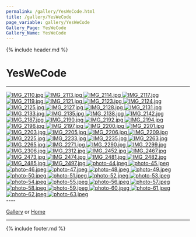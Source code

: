 ```yaml
---
permalink: /gallery/YesWeCode.html
title: /gallery/YesWeCode
page_variable: gallery/YesWeCode
Gallery_Page: YesWeCode
Gallery_Name: YesWeCode
---
```



{% include header.md %}

# YesWeCode

----
<div class="image-container-YesWeCode ImgContainer">
<a href="YesWeCode/resized-IMG_2110.jpg" data-fancybox="gallery/Thumbnails/thumbnail-YesWeCode-IMG_2110.jpg" data-caption="IMG_2110.jpg">
    <img class="image-thumb" src="https://Octocat-Dataset.imagelearning.community/gallery/Thumbnails/thumbnail-YesWeCode-IMG_2110.jpg" alt="IMG_2110.jpg" />
</a>
<a href="YesWeCode/resized-IMG_2113.jpg" data-fancybox="gallery/Thumbnails/thumbnail-YesWeCode-IMG_2113.jpg" data-caption="IMG_2113.jpg">
    <img class="image-thumb" src="https://Octocat-Dataset.imagelearning.community/gallery/Thumbnails/thumbnail-YesWeCode-IMG_2113.jpg" alt="IMG_2113.jpg" />
</a>
<a href="YesWeCode/resized-IMG_2114.jpg" data-fancybox="gallery/Thumbnails/thumbnail-YesWeCode-IMG_2114.jpg" data-caption="IMG_2114.jpg">
    <img class="image-thumb" src="https://Octocat-Dataset.imagelearning.community/gallery/Thumbnails/thumbnail-YesWeCode-IMG_2114.jpg" alt="IMG_2114.jpg" />
</a>
<a href="YesWeCode/resized-IMG_2117.jpg" data-fancybox="gallery/Thumbnails/thumbnail-YesWeCode-IMG_2117.jpg" data-caption="IMG_2117.jpg">
    <img class="image-thumb" src="https://Octocat-Dataset.imagelearning.community/gallery/Thumbnails/thumbnail-YesWeCode-IMG_2117.jpg" alt="IMG_2117.jpg" />
</a>
<a href="YesWeCode/resized-IMG_2119.jpg" data-fancybox="gallery/Thumbnails/thumbnail-YesWeCode-IMG_2119.jpg" data-caption="IMG_2119.jpg">
    <img class="image-thumb" src="https://Octocat-Dataset.imagelearning.community/gallery/Thumbnails/thumbnail-YesWeCode-IMG_2119.jpg" alt="IMG_2119.jpg" />
</a>
<a href="YesWeCode/resized-IMG_2121.jpg" data-fancybox="gallery/Thumbnails/thumbnail-YesWeCode-IMG_2121.jpg" data-caption="IMG_2121.jpg">
    <img class="image-thumb" src="https://Octocat-Dataset.imagelearning.community/gallery/Thumbnails/thumbnail-YesWeCode-IMG_2121.jpg" alt="IMG_2121.jpg" />
</a>
<a href="YesWeCode/resized-IMG_2123.jpg" data-fancybox="gallery/Thumbnails/thumbnail-YesWeCode-IMG_2123.jpg" data-caption="IMG_2123.jpg">
    <img class="image-thumb" src="https://Octocat-Dataset.imagelearning.community/gallery/Thumbnails/thumbnail-YesWeCode-IMG_2123.jpg" alt="IMG_2123.jpg" />
</a>
<a href="YesWeCode/resized-IMG_2124.jpg" data-fancybox="gallery/Thumbnails/thumbnail-YesWeCode-IMG_2124.jpg" data-caption="IMG_2124.jpg">
    <img class="image-thumb" src="https://Octocat-Dataset.imagelearning.community/gallery/Thumbnails/thumbnail-YesWeCode-IMG_2124.jpg" alt="IMG_2124.jpg" />
</a>
<a href="YesWeCode/resized-IMG_2125.jpg" data-fancybox="gallery/Thumbnails/thumbnail-YesWeCode-IMG_2125.jpg" data-caption="IMG_2125.jpg">
    <img class="image-thumb" src="https://Octocat-Dataset.imagelearning.community/gallery/Thumbnails/thumbnail-YesWeCode-IMG_2125.jpg" alt="IMG_2125.jpg" />
</a>
<a href="YesWeCode/resized-IMG_2127.jpg" data-fancybox="gallery/Thumbnails/thumbnail-YesWeCode-IMG_2127.jpg" data-caption="IMG_2127.jpg">
    <img class="image-thumb" src="https://Octocat-Dataset.imagelearning.community/gallery/Thumbnails/thumbnail-YesWeCode-IMG_2127.jpg" alt="IMG_2127.jpg" />
</a>
<a href="YesWeCode/resized-IMG_2128.jpg" data-fancybox="gallery/Thumbnails/thumbnail-YesWeCode-IMG_2128.jpg" data-caption="IMG_2128.jpg">
    <img class="image-thumb" src="https://Octocat-Dataset.imagelearning.community/gallery/Thumbnails/thumbnail-YesWeCode-IMG_2128.jpg" alt="IMG_2128.jpg" />
</a>
<a href="YesWeCode/resized-IMG_2131.jpg" data-fancybox="gallery/Thumbnails/thumbnail-YesWeCode-IMG_2131.jpg" data-caption="IMG_2131.jpg">
    <img class="image-thumb" src="https://Octocat-Dataset.imagelearning.community/gallery/Thumbnails/thumbnail-YesWeCode-IMG_2131.jpg" alt="IMG_2131.jpg" />
</a>
<a href="YesWeCode/resized-IMG_2133.jpg" data-fancybox="gallery/Thumbnails/thumbnail-YesWeCode-IMG_2133.jpg" data-caption="IMG_2133.jpg">
    <img class="image-thumb" src="https://Octocat-Dataset.imagelearning.community/gallery/Thumbnails/thumbnail-YesWeCode-IMG_2133.jpg" alt="IMG_2133.jpg" />
</a>
<a href="YesWeCode/resized-IMG_2135.jpg" data-fancybox="gallery/Thumbnails/thumbnail-YesWeCode-IMG_2135.jpg" data-caption="IMG_2135.jpg">
    <img class="image-thumb" src="https://Octocat-Dataset.imagelearning.community/gallery/Thumbnails/thumbnail-YesWeCode-IMG_2135.jpg" alt="IMG_2135.jpg" />
</a>
<a href="YesWeCode/resized-IMG_2138.jpg" data-fancybox="gallery/Thumbnails/thumbnail-YesWeCode-IMG_2138.jpg" data-caption="IMG_2138.jpg">
    <img class="image-thumb" src="https://Octocat-Dataset.imagelearning.community/gallery/Thumbnails/thumbnail-YesWeCode-IMG_2138.jpg" alt="IMG_2138.jpg" />
</a>
<a href="YesWeCode/resized-IMG_2142.jpg" data-fancybox="gallery/Thumbnails/thumbnail-YesWeCode-IMG_2142.jpg" data-caption="IMG_2142.jpg">
    <img class="image-thumb" src="https://Octocat-Dataset.imagelearning.community/gallery/Thumbnails/thumbnail-YesWeCode-IMG_2142.jpg" alt="IMG_2142.jpg" />
</a>
<a href="YesWeCode/resized-IMG_2187.jpg" data-fancybox="gallery/Thumbnails/thumbnail-YesWeCode-IMG_2187.jpg" data-caption="IMG_2187.jpg">
    <img class="image-thumb" src="https://Octocat-Dataset.imagelearning.community/gallery/Thumbnails/thumbnail-YesWeCode-IMG_2187.jpg" alt="IMG_2187.jpg" />
</a>
<a href="YesWeCode/resized-IMG_2190.jpg" data-fancybox="gallery/Thumbnails/thumbnail-YesWeCode-IMG_2190.jpg" data-caption="IMG_2190.jpg">
    <img class="image-thumb" src="https://Octocat-Dataset.imagelearning.community/gallery/Thumbnails/thumbnail-YesWeCode-IMG_2190.jpg" alt="IMG_2190.jpg" />
</a>
<a href="YesWeCode/resized-IMG_2192.jpg" data-fancybox="gallery/Thumbnails/thumbnail-YesWeCode-IMG_2192.jpg" data-caption="IMG_2192.jpg">
    <img class="image-thumb" src="https://Octocat-Dataset.imagelearning.community/gallery/Thumbnails/thumbnail-YesWeCode-IMG_2192.jpg" alt="IMG_2192.jpg" />
</a>
<a href="YesWeCode/resized-IMG_2194.jpg" data-fancybox="gallery/Thumbnails/thumbnail-YesWeCode-IMG_2194.jpg" data-caption="IMG_2194.jpg">
    <img class="image-thumb" src="https://Octocat-Dataset.imagelearning.community/gallery/Thumbnails/thumbnail-YesWeCode-IMG_2194.jpg" alt="IMG_2194.jpg" />
</a>
<a href="YesWeCode/resized-IMG_2196.jpg" data-fancybox="gallery/Thumbnails/thumbnail-YesWeCode-IMG_2196.jpg" data-caption="IMG_2196.jpg">
    <img class="image-thumb" src="https://Octocat-Dataset.imagelearning.community/gallery/Thumbnails/thumbnail-YesWeCode-IMG_2196.jpg" alt="IMG_2196.jpg" />
</a>
<a href="YesWeCode/resized-IMG_2197.jpg" data-fancybox="gallery/Thumbnails/thumbnail-YesWeCode-IMG_2197.jpg" data-caption="IMG_2197.jpg">
    <img class="image-thumb" src="https://Octocat-Dataset.imagelearning.community/gallery/Thumbnails/thumbnail-YesWeCode-IMG_2197.jpg" alt="IMG_2197.jpg" />
</a>
<a href="YesWeCode/resized-IMG_2200.jpg" data-fancybox="gallery/Thumbnails/thumbnail-YesWeCode-IMG_2200.jpg" data-caption="IMG_2200.jpg">
    <img class="image-thumb" src="https://Octocat-Dataset.imagelearning.community/gallery/Thumbnails/thumbnail-YesWeCode-IMG_2200.jpg" alt="IMG_2200.jpg" />
</a>
<a href="YesWeCode/resized-IMG_2201.jpg" data-fancybox="gallery/Thumbnails/thumbnail-YesWeCode-IMG_2201.jpg" data-caption="IMG_2201.jpg">
    <img class="image-thumb" src="https://Octocat-Dataset.imagelearning.community/gallery/Thumbnails/thumbnail-YesWeCode-IMG_2201.jpg" alt="IMG_2201.jpg" />
</a>
<a href="YesWeCode/resized-IMG_2203.jpg" data-fancybox="gallery/Thumbnails/thumbnail-YesWeCode-IMG_2203.jpg" data-caption="IMG_2203.jpg">
    <img class="image-thumb" src="https://Octocat-Dataset.imagelearning.community/gallery/Thumbnails/thumbnail-YesWeCode-IMG_2203.jpg" alt="IMG_2203.jpg" />
</a>
<a href="YesWeCode/resized-IMG_2205.jpg" data-fancybox="gallery/Thumbnails/thumbnail-YesWeCode-IMG_2205.jpg" data-caption="IMG_2205.jpg">
    <img class="image-thumb" src="https://Octocat-Dataset.imagelearning.community/gallery/Thumbnails/thumbnail-YesWeCode-IMG_2205.jpg" alt="IMG_2205.jpg" />
</a>
<a href="YesWeCode/resized-IMG_2206.jpg" data-fancybox="gallery/Thumbnails/thumbnail-YesWeCode-IMG_2206.jpg" data-caption="IMG_2206.jpg">
    <img class="image-thumb" src="https://Octocat-Dataset.imagelearning.community/gallery/Thumbnails/thumbnail-YesWeCode-IMG_2206.jpg" alt="IMG_2206.jpg" />
</a>
<a href="YesWeCode/resized-IMG_2209.jpg" data-fancybox="gallery/Thumbnails/thumbnail-YesWeCode-IMG_2209.jpg" data-caption="IMG_2209.jpg">
    <img class="image-thumb" src="https://Octocat-Dataset.imagelearning.community/gallery/Thumbnails/thumbnail-YesWeCode-IMG_2209.jpg" alt="IMG_2209.jpg" />
</a>
<a href="YesWeCode/resized-IMG_2225.jpg" data-fancybox="gallery/Thumbnails/thumbnail-YesWeCode-IMG_2225.jpg" data-caption="IMG_2225.jpg">
    <img class="image-thumb" src="https://Octocat-Dataset.imagelearning.community/gallery/Thumbnails/thumbnail-YesWeCode-IMG_2225.jpg" alt="IMG_2225.jpg" />
</a>
<a href="YesWeCode/resized-IMG_2233.jpg" data-fancybox="gallery/Thumbnails/thumbnail-YesWeCode-IMG_2233.jpg" data-caption="IMG_2233.jpg">
    <img class="image-thumb" src="https://Octocat-Dataset.imagelearning.community/gallery/Thumbnails/thumbnail-YesWeCode-IMG_2233.jpg" alt="IMG_2233.jpg" />
</a>
<a href="YesWeCode/resized-IMG_2235.jpg" data-fancybox="gallery/Thumbnails/thumbnail-YesWeCode-IMG_2235.jpg" data-caption="IMG_2235.jpg">
    <img class="image-thumb" src="https://Octocat-Dataset.imagelearning.community/gallery/Thumbnails/thumbnail-YesWeCode-IMG_2235.jpg" alt="IMG_2235.jpg" />
</a>
<a href="YesWeCode/resized-IMG_2263.jpg" data-fancybox="gallery/Thumbnails/thumbnail-YesWeCode-IMG_2263.jpg" data-caption="IMG_2263.jpg">
    <img class="image-thumb" src="https://Octocat-Dataset.imagelearning.community/gallery/Thumbnails/thumbnail-YesWeCode-IMG_2263.jpg" alt="IMG_2263.jpg" />
</a>
<a href="YesWeCode/resized-IMG_2265.jpg" data-fancybox="gallery/Thumbnails/thumbnail-YesWeCode-IMG_2265.jpg" data-caption="IMG_2265.jpg">
    <img class="image-thumb" src="https://Octocat-Dataset.imagelearning.community/gallery/Thumbnails/thumbnail-YesWeCode-IMG_2265.jpg" alt="IMG_2265.jpg" />
</a>
<a href="YesWeCode/resized-IMG_2271.jpg" data-fancybox="gallery/Thumbnails/thumbnail-YesWeCode-IMG_2271.jpg" data-caption="IMG_2271.jpg">
    <img class="image-thumb" src="https://Octocat-Dataset.imagelearning.community/gallery/Thumbnails/thumbnail-YesWeCode-IMG_2271.jpg" alt="IMG_2271.jpg" />
</a>
<a href="YesWeCode/resized-IMG_2290.jpg" data-fancybox="gallery/Thumbnails/thumbnail-YesWeCode-IMG_2290.jpg" data-caption="IMG_2290.jpg">
    <img class="image-thumb" src="https://Octocat-Dataset.imagelearning.community/gallery/Thumbnails/thumbnail-YesWeCode-IMG_2290.jpg" alt="IMG_2290.jpg" />
</a>
<a href="YesWeCode/resized-IMG_2299.jpg" data-fancybox="gallery/Thumbnails/thumbnail-YesWeCode-IMG_2299.jpg" data-caption="IMG_2299.jpg">
    <img class="image-thumb" src="https://Octocat-Dataset.imagelearning.community/gallery/Thumbnails/thumbnail-YesWeCode-IMG_2299.jpg" alt="IMG_2299.jpg" />
</a>
<a href="YesWeCode/resized-IMG_2306.jpg" data-fancybox="gallery/Thumbnails/thumbnail-YesWeCode-IMG_2306.jpg" data-caption="IMG_2306.jpg">
    <img class="image-thumb" src="https://Octocat-Dataset.imagelearning.community/gallery/Thumbnails/thumbnail-YesWeCode-IMG_2306.jpg" alt="IMG_2306.jpg" />
</a>
<a href="YesWeCode/resized-IMG_2312.jpg" data-fancybox="gallery/Thumbnails/thumbnail-YesWeCode-IMG_2312.jpg" data-caption="IMG_2312.jpg">
    <img class="image-thumb" src="https://Octocat-Dataset.imagelearning.community/gallery/Thumbnails/thumbnail-YesWeCode-IMG_2312.jpg" alt="IMG_2312.jpg" />
</a>
<a href="YesWeCode/resized-IMG_2452.jpg" data-fancybox="gallery/Thumbnails/thumbnail-YesWeCode-IMG_2452.jpg" data-caption="IMG_2452.jpg">
    <img class="image-thumb" src="https://Octocat-Dataset.imagelearning.community/gallery/Thumbnails/thumbnail-YesWeCode-IMG_2452.jpg" alt="IMG_2452.jpg" />
</a>
<a href="YesWeCode/resized-IMG_2467.jpg" data-fancybox="gallery/Thumbnails/thumbnail-YesWeCode-IMG_2467.jpg" data-caption="IMG_2467.jpg">
    <img class="image-thumb" src="https://Octocat-Dataset.imagelearning.community/gallery/Thumbnails/thumbnail-YesWeCode-IMG_2467.jpg" alt="IMG_2467.jpg" />
</a>
<a href="YesWeCode/resized-IMG_2473.jpg" data-fancybox="gallery/Thumbnails/thumbnail-YesWeCode-IMG_2473.jpg" data-caption="IMG_2473.jpg">
    <img class="image-thumb" src="https://Octocat-Dataset.imagelearning.community/gallery/Thumbnails/thumbnail-YesWeCode-IMG_2473.jpg" alt="IMG_2473.jpg" />
</a>
<a href="YesWeCode/resized-IMG_2474.jpg" data-fancybox="gallery/Thumbnails/thumbnail-YesWeCode-IMG_2474.jpg" data-caption="IMG_2474.jpg">
    <img class="image-thumb" src="https://Octocat-Dataset.imagelearning.community/gallery/Thumbnails/thumbnail-YesWeCode-IMG_2474.jpg" alt="IMG_2474.jpg" />
</a>
<a href="YesWeCode/resized-IMG_2481.jpg" data-fancybox="gallery/Thumbnails/thumbnail-YesWeCode-IMG_2481.jpg" data-caption="IMG_2481.jpg">
    <img class="image-thumb" src="https://Octocat-Dataset.imagelearning.community/gallery/Thumbnails/thumbnail-YesWeCode-IMG_2481.jpg" alt="IMG_2481.jpg" />
</a>
<a href="YesWeCode/resized-IMG_2482.jpg" data-fancybox="gallery/Thumbnails/thumbnail-YesWeCode-IMG_2482.jpg" data-caption="IMG_2482.jpg">
    <img class="image-thumb" src="https://Octocat-Dataset.imagelearning.community/gallery/Thumbnails/thumbnail-YesWeCode-IMG_2482.jpg" alt="IMG_2482.jpg" />
</a>
<a href="YesWeCode/resized-IMG_2485.jpg" data-fancybox="gallery/Thumbnails/thumbnail-YesWeCode-IMG_2485.jpg" data-caption="IMG_2485.jpg">
    <img class="image-thumb" src="https://Octocat-Dataset.imagelearning.community/gallery/Thumbnails/thumbnail-YesWeCode-IMG_2485.jpg" alt="IMG_2485.jpg" />
</a>
<a href="YesWeCode/resized-IMG_2497.jpg" data-fancybox="gallery/Thumbnails/thumbnail-YesWeCode-IMG_2497.jpg" data-caption="IMG_2497.jpg">
    <img class="image-thumb" src="https://Octocat-Dataset.imagelearning.community/gallery/Thumbnails/thumbnail-YesWeCode-IMG_2497.jpg" alt="IMG_2497.jpg" />
</a>
<a href="YesWeCode/resized-photo-44.jpeg" data-fancybox="gallery/Thumbnails/thumbnail-YesWeCode-photo-44.jpeg" data-caption="photo-44.jpeg">
    <img class="image-thumb" src="https://Octocat-Dataset.imagelearning.community/gallery/Thumbnails/thumbnail-YesWeCode-photo-44.jpeg" alt="photo-44.jpeg" />
</a>
<a href="YesWeCode/resized-photo-45.jpeg" data-fancybox="gallery/Thumbnails/thumbnail-YesWeCode-photo-45.jpeg" data-caption="photo-45.jpeg">
    <img class="image-thumb" src="https://Octocat-Dataset.imagelearning.community/gallery/Thumbnails/thumbnail-YesWeCode-photo-45.jpeg" alt="photo-45.jpeg" />
</a>
<a href="YesWeCode/resized-photo-46.jpeg" data-fancybox="gallery/Thumbnails/thumbnail-YesWeCode-photo-46.jpeg" data-caption="photo-46.jpeg">
    <img class="image-thumb" src="https://Octocat-Dataset.imagelearning.community/gallery/Thumbnails/thumbnail-YesWeCode-photo-46.jpeg" alt="photo-46.jpeg" />
</a>
<a href="YesWeCode/resized-photo-47.jpeg" data-fancybox="gallery/Thumbnails/thumbnail-YesWeCode-photo-47.jpeg" data-caption="photo-47.jpeg">
    <img class="image-thumb" src="https://Octocat-Dataset.imagelearning.community/gallery/Thumbnails/thumbnail-YesWeCode-photo-47.jpeg" alt="photo-47.jpeg" />
</a>
<a href="YesWeCode/resized-photo-48.jpeg" data-fancybox="gallery/Thumbnails/thumbnail-YesWeCode-photo-48.jpeg" data-caption="photo-48.jpeg">
    <img class="image-thumb" src="https://Octocat-Dataset.imagelearning.community/gallery/Thumbnails/thumbnail-YesWeCode-photo-48.jpeg" alt="photo-48.jpeg" />
</a>
<a href="YesWeCode/resized-photo-49.jpeg" data-fancybox="gallery/Thumbnails/thumbnail-YesWeCode-photo-49.jpeg" data-caption="photo-49.jpeg">
    <img class="image-thumb" src="https://Octocat-Dataset.imagelearning.community/gallery/Thumbnails/thumbnail-YesWeCode-photo-49.jpeg" alt="photo-49.jpeg" />
</a>
<a href="YesWeCode/resized-photo-50.jpeg" data-fancybox="gallery/Thumbnails/thumbnail-YesWeCode-photo-50.jpeg" data-caption="photo-50.jpeg">
    <img class="image-thumb" src="https://Octocat-Dataset.imagelearning.community/gallery/Thumbnails/thumbnail-YesWeCode-photo-50.jpeg" alt="photo-50.jpeg" />
</a>
<a href="YesWeCode/resized-photo-51.jpeg" data-fancybox="gallery/Thumbnails/thumbnail-YesWeCode-photo-51.jpeg" data-caption="photo-51.jpeg">
    <img class="image-thumb" src="https://Octocat-Dataset.imagelearning.community/gallery/Thumbnails/thumbnail-YesWeCode-photo-51.jpeg" alt="photo-51.jpeg" />
</a>
<a href="YesWeCode/resized-photo-52.jpeg" data-fancybox="gallery/Thumbnails/thumbnail-YesWeCode-photo-52.jpeg" data-caption="photo-52.jpeg">
    <img class="image-thumb" src="https://Octocat-Dataset.imagelearning.community/gallery/Thumbnails/thumbnail-YesWeCode-photo-52.jpeg" alt="photo-52.jpeg" />
</a>
<a href="YesWeCode/resized-photo-53.jpeg" data-fancybox="gallery/Thumbnails/thumbnail-YesWeCode-photo-53.jpeg" data-caption="photo-53.jpeg">
    <img class="image-thumb" src="https://Octocat-Dataset.imagelearning.community/gallery/Thumbnails/thumbnail-YesWeCode-photo-53.jpeg" alt="photo-53.jpeg" />
</a>
<a href="YesWeCode/resized-photo-54.jpeg" data-fancybox="gallery/Thumbnails/thumbnail-YesWeCode-photo-54.jpeg" data-caption="photo-54.jpeg">
    <img class="image-thumb" src="https://Octocat-Dataset.imagelearning.community/gallery/Thumbnails/thumbnail-YesWeCode-photo-54.jpeg" alt="photo-54.jpeg" />
</a>
<a href="YesWeCode/resized-photo-55.jpeg" data-fancybox="gallery/Thumbnails/thumbnail-YesWeCode-photo-55.jpeg" data-caption="photo-55.jpeg">
    <img class="image-thumb" src="https://Octocat-Dataset.imagelearning.community/gallery/Thumbnails/thumbnail-YesWeCode-photo-55.jpeg" alt="photo-55.jpeg" />
</a>
<a href="YesWeCode/resized-photo-56.jpeg" data-fancybox="gallery/Thumbnails/thumbnail-YesWeCode-photo-56.jpeg" data-caption="photo-56.jpeg">
    <img class="image-thumb" src="https://Octocat-Dataset.imagelearning.community/gallery/Thumbnails/thumbnail-YesWeCode-photo-56.jpeg" alt="photo-56.jpeg" />
</a>
<a href="YesWeCode/resized-photo-57.jpeg" data-fancybox="gallery/Thumbnails/thumbnail-YesWeCode-photo-57.jpeg" data-caption="photo-57.jpeg">
    <img class="image-thumb" src="https://Octocat-Dataset.imagelearning.community/gallery/Thumbnails/thumbnail-YesWeCode-photo-57.jpeg" alt="photo-57.jpeg" />
</a>
<a href="YesWeCode/resized-photo-58.jpeg" data-fancybox="gallery/Thumbnails/thumbnail-YesWeCode-photo-58.jpeg" data-caption="photo-58.jpeg">
    <img class="image-thumb" src="https://Octocat-Dataset.imagelearning.community/gallery/Thumbnails/thumbnail-YesWeCode-photo-58.jpeg" alt="photo-58.jpeg" />
</a>
<a href="YesWeCode/resized-photo-59.jpeg" data-fancybox="gallery/Thumbnails/thumbnail-YesWeCode-photo-59.jpeg" data-caption="photo-59.jpeg">
    <img class="image-thumb" src="https://Octocat-Dataset.imagelearning.community/gallery/Thumbnails/thumbnail-YesWeCode-photo-59.jpeg" alt="photo-59.jpeg" />
</a>
<a href="YesWeCode/resized-photo-60.jpeg" data-fancybox="gallery/Thumbnails/thumbnail-YesWeCode-photo-60.jpeg" data-caption="photo-60.jpeg">
    <img class="image-thumb" src="https://Octocat-Dataset.imagelearning.community/gallery/Thumbnails/thumbnail-YesWeCode-photo-60.jpeg" alt="photo-60.jpeg" />
</a>
<a href="YesWeCode/resized-photo-61.jpeg" data-fancybox="gallery/Thumbnails/thumbnail-YesWeCode-photo-61.jpeg" data-caption="photo-61.jpeg">
    <img class="image-thumb" src="https://Octocat-Dataset.imagelearning.community/gallery/Thumbnails/thumbnail-YesWeCode-photo-61.jpeg" alt="photo-61.jpeg" />
</a>
<a href="YesWeCode/resized-photo-62.jpeg" data-fancybox="gallery/Thumbnails/thumbnail-YesWeCode-photo-62.jpeg" data-caption="photo-62.jpeg">
    <img class="image-thumb" src="https://Octocat-Dataset.imagelearning.community/gallery/Thumbnails/thumbnail-YesWeCode-photo-62.jpeg" alt="photo-62.jpeg" />
</a>
<a href="YesWeCode/resized-photo-63.jpeg" data-fancybox="gallery/Thumbnails/thumbnail-YesWeCode-photo-63.jpeg" data-caption="photo-63.jpeg">
    <img class="image-thumb" src="https://Octocat-Dataset.imagelearning.community/gallery/Thumbnails/thumbnail-YesWeCode-photo-63.jpeg" alt="photo-63.jpeg" />
</a>
</div>
----


[Gallery]( ./index.html)
  or 
[Home]( ../)

----

<script>

{% include single-gallery.js %}

SetupGallery(".image-container-YesWeCode ImgContainer");

</script>

{% include footer.md %}

<!-- created on 04/07/2020 3:48 PM -->
